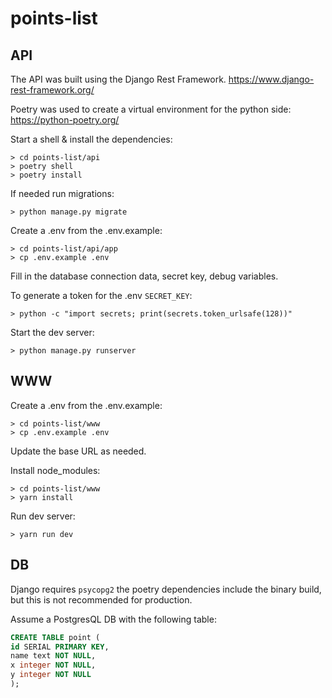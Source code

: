 # points-list

## API
The API was built using the Django Rest Framework. https://www.django-rest-framework.org/

Poetry was used to create a virtual environment for the python side: https://python-poetry.org/

Start a shell & install the dependencies:
```shell
> cd points-list/api
> poetry shell
> poetry install
```

If needed run migrations:
```shell
> python manage.py migrate
```

Create a .env from the .env.example:
```shell
> cd points-list/api/app
> cp .env.example .env
```
Fill in the database connection data, secret key, debug variables.

To generate a token for the .env `SECRET_KEY`:
```shell
> python -c "import secrets; print(secrets.token_urlsafe(128))"
```

Start the dev server:
```shell
> python manage.py runserver
```

## WWW
Create a .env from the .env.example:
```shell
> cd points-list/www
> cp .env.example .env
```
Update the base URL as needed.

Install node_modules:
```shell
> cd points-list/www
> yarn install
```

Run dev server:
```shell
> yarn run dev
```

## DB
Django requires `psycopg2` the poetry dependencies include the binary build, but this is not recommended for production.

Assume a PostgresQL DB with the following table:
```sql
CREATE TABLE point (
id SERIAL PRIMARY KEY,
name text NOT NULL,
x integer NOT NULL,
y integer NOT NULL
);
```
